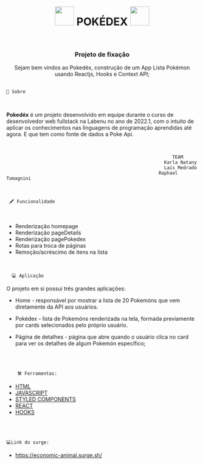 


<h1 align = "center"> <img src="https://cdn.emojidex.com/emoji/seal/redpokeball.png" width="50" height="50"  /> POKÉDEX <img src="https://cdn.emojidex.com/emoji/seal/redpokeball.png" width="50" height="50"  /> </h1>
</BR> <h3 align = "center"> Projeto de fixação</h3>



<p align = "center">Sejam bem vindos ao Pokedéx, construção de um App Lista Pokémon usando Reactjs, Hooks e Context API;
</BR>
</BR>

    🚨 Sobre 
</BR>


**Pokedéx** é um projeto desenvolvido em equipe durante o  curso de desenvolvedor web fullstack  na  Labenu no ano de 2022.1, com o intuito de aplicar os conhecimentos nas linguagens de programação aprendidas até agora. E que tem como fonte de dados a Poke Api.
</BR>

</BR>

                                                                 TEAM    
                                                              Karla Natany
                                                              Laís Medrado
                                                            Raphael Tomagnini


 

 

 </BR>  

     🖋 Funcionalidade
</BR>

-  Renderização homepage
-  Renderização pageDetails
-  Renderização pagePokedex
-  Rotas para troca de páginas
-  Remoção/acréscimo de itens na lista



 </BR>  

      💻 Aplicação

O projeto em si possui três grandes aplicações:

-  Home -  responsável por mostrar a lista de 20 Pokemóns que vem diretamente da API aos usuários.

- Pokédex - lista de Pokemóns renderizada na tela,
formada previamente por cards selecionados pelo próprio usuário.

- Página de detalhes - página que abre quando  o usuário clica no card para ver os detalhes de algum Pokemón específico; 

</br>
</br>

        🛠 Ferramentas:


- [HTML](https://www.learn-html.org/)
- [JAVASCRIPT](https://www.javascript.com/)
- [STYLED COMPONENTS](https://styled-components.com/)
- [REACT](https://pt-br.reactjs.org/)
- [HOOKS](https://pt-br.reactjs.org/docs/hooks-intro.html)

</BR>
</BR>



    💻Link do surge:
- https://economic-animal.surge.sh/
    



